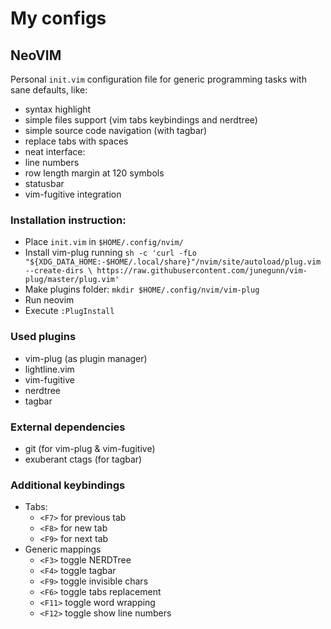 # My configs

## NeoVIM
Personal `init.vim` configuration file for generic programming tasks with sane defaults, like:
* syntax highlight
* simple files support (vim tabs keybindings and nerdtree)
* simple source code navigation (with tagbar)
* replace tabs with spaces
* neat interface:
 * line numbers
 * row length margin at 120 symbols
 * statusbar
 * vim-fugitive integration

### Installation instruction:
  * Place `init.vim` in `$HOME/.config/nvim/`
  * Install vim-plug running
`sh -c 'curl -fLo "${XDG_DATA_HOME:-$HOME/.local/share}"/nvim/site/autoload/plug.vim --create-dirs \
       https://raw.githubusercontent.com/junegunn/vim-plug/master/plug.vim'`
  * Make plugins folder: `mkdir $HOME/.config/nvim/vim-plug`
  * Run neovim
  * Execute `:PlugInstall`

### Used plugins
* vim-plug (as plugin manager)
* lightline.vim
* vim-fugitive
* nerdtree
* tagbar

### External dependencies
* git (for vim-plug & vim-fugitive)
* exuberant ctags (for tagbar)

### Additional keybindings
* Tabs:
  * `<F7>` for previous tab
  * `<F8>` for new tab
  * `<F9>` for next tab
* Generic mappings
  * `<F3>` toggle NERDTree
  * `<F4>` toggle tagbar
  * `<F9>` toggle invisible chars
  * `<F6>` toggle tabs replacement
  * `<F11>` toggle word wrapping
  * `<F12>` toggle show line numbers
